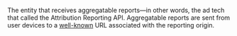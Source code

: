 The entity that receives aggregatable reports&mdash;in other words, the ad tech
that called the Attribution Reporting API. Aggregatable reports are sent from
user devices to a [well-known](#well-known) URL associated with the reporting
origin.